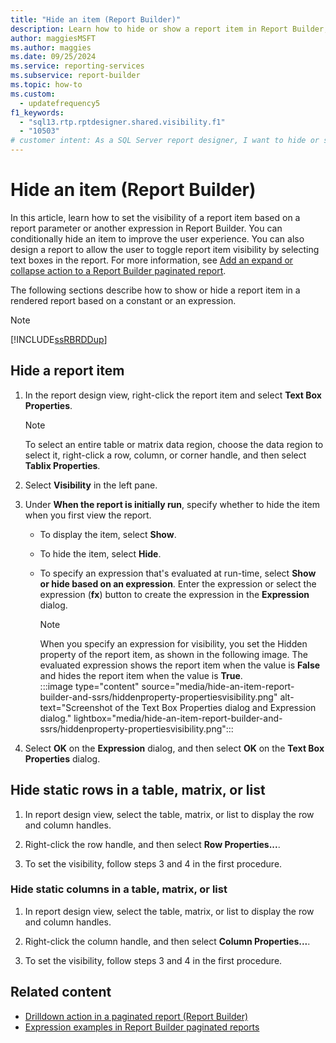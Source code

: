 ```yaml
---
title: "Hide an item (Report Builder)"
description: Learn how to hide or show a report item in Report Builder, specifically by using report parameters and expressions.
author: maggiesMSFT
ms.author: maggies
ms.date: 09/25/2024
ms.service: reporting-services
ms.subservice: report-builder
ms.topic: how-to
ms.custom:
  - updatefrequency5
f1_keywords:
  - "sql13.rtp.rptdesigner.shared.visibility.f1"
  - "10503"
# customer intent: As a SQL Server report designer, I want to hide or show report items to improve report readability and user experience.
---
```

# Hide an item (Report Builder)

In this article, learn how to set the visibility of a report item based on a report parameter or another expression in Report Builder. You can conditionally hide an item to improve the user experience. You can also design a report to allow the user to toggle report item visibility by selecting text boxes in the report. For more information, see [Add an expand or collapse action to a Report Builder paginated report](../../reporting-services/report-design/add-an-expand-or-collapse-action-to-an-item-report-builder-and-ssrs.md).

The following sections describe how to show or hide a report item in a rendered report based on a constant or an expression.

> [!NOTE]  
> [!INCLUDE[ssRBRDDup](../../includes/ssrbrddup-md.md)]

## Hide a report item

1. In the report design view, right-click the report item and select **Text Box Properties**.

    > [!NOTE]  
    > To select an entire table or matrix data region, choose the data region to select it, right-click a row, column, or corner handle, and then select **Tablix Properties**.

1. Select **Visibility** in the left pane.

1. Under **When the report is initially run**, specify whether to hide the item when you first view the report.

    - To display the item, select **Show**.
    - To hide the item, select **Hide**.
    - To specify an expression that's evaluated at run-time, select **Show or hide based on an expression**. Enter the expression or select the expression (**fx**) button to create the expression in the **Expression** dialog.

        > [!NOTE]  
        > When you specify an expression for visibility, you set the Hidden property of the report item, as shown in the following image. The evaluated expression shows the report item when the value is **False** and hides the report item when the value is **True**.  
        > :::image type="content" source="media/hide-an-item-report-builder-and-ssrs/hiddenproperty-propertiesvisibility.png" alt-text="Screenshot of the Text Box Properties dialog and Expression dialog." lightbox="media/hide-an-item-report-builder-and-ssrs/hiddenproperty-propertiesvisibility.png":::

1. Select **OK** on the **Expression** dialog, and then select **OK** on the **Text Box Properties** dialog.

## Hide static rows in a table, matrix, or list

1. In report design view, select the table, matrix, or list to display the row and column handles.

1. Right-click the row handle, and then select **Row Properties...**.

1. To set the visibility, follow steps 3 and 4 in the first procedure.

### Hide static columns in a table, matrix, or list

1. In report design view, select the table, matrix, or list to display the row and column handles.

1. Right-click the column handle, and then select **Column Properties...**.

1. To set the visibility, follow steps 3 and 4 in the first procedure.

## Related content

- [Drilldown action in a paginated report (Report Builder)](../../reporting-services/report-design/drilldown-action-report-builder-and-ssrs.md)
- [Expression examples in Report Builder paginated reports](../../reporting-services/report-design/expression-examples-report-builder-and-ssrs.md)
